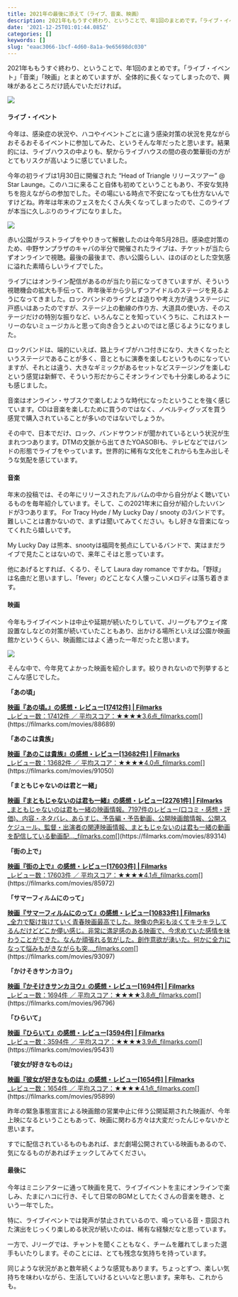 ```yaml
---
title: 2021年の最後に添えて（ライブ、音楽、映画）
description: 2021年ももうすぐ終わり、ということで、年1回のまとめです。「ライブ・イベント」「音楽」「映画」とまとめていますが、全体的に長くなってしまったので、興味があるところだけ読んでいただければ。
date: '2021-12-25T01:01:44.085Z'
categories: []
keywords: []
slug: "eaac3066-1bcf-4d60-8a1a-9e65698dc030"
---
```

2021年ももうすぐ終わり、ということで、年1回のまとめです。「ライブ・イベント」「音楽」「映画」とまとめていますが、全体的に長くなってしまったので、興味があるところだけ読んでいただければ。

![](1__z0h2WQSx4oMwVNwtYRySGw.jpeg)

#### ライブ・イベント

今年は、感染症の状況や、ハコやイベントごとに違う感染対策の状況を見ながらおそるおそるイベントに参加してみた、というそんな年だったと思います。結果的には、ライブハウスの中よりも、駅からライブハウスの間の夜の繁華街の方がとてもリスクが高いように感じていました。

今年の初ライブは1月30日に開催された “Head of Triangle リリースツアー” @ Star Launge。このハコに来ること自体も初めてということもあり、不安な気持ちを抱えながらの参加でした。その場にいる時点で不安になっても仕方ないんですけどね。昨年は年末のフェスをたくさん失くなってしまったので、このライブが本当に久しぶりのライブになりました。

![](1__HnJ8edtRHwNUVQtB3qpZkw.jpeg)

赤い公園がラストライブをやりきって解散したのは今年5月28日。感染症対策のため、中野サンプラザのキャパの半分で開催されたライブは、チケットが当たらずオンラインで視聴。最後の最後まで、赤い公園らしい、ほのぼのとした空気感に溢れた素晴らしいライブでした。

ライブにはオンライン配信があるのが当たり前になってきていますが、そういう視聴機会の拡大も手伝って、昨年後半から少しずつアイドルのステージを見るようになってきました。ロックバンドのライブとは造りや考え方が違うステージに戸惑いはあったのですが、ステージ上の動線の作り方、大道具の使い方、そのステージだけの特別な振りなど、いろんなことを知っていくうちに、これはストーリーのないミュージカルと思って向き合うとよいのではと感じるようになりました。

ロックバンドは、端的にいえば、路上ライブがハコ付きになり、大きくなったというステージであることが多く、音とともに演奏を楽しむというものになっていますが、それとは違う、大きなギミックがあるセットなどステージングを楽しむという感覚は新鮮で、そういう形だからこそオンラインでも十分楽しめるようにも感じました。

音楽はオンライン・サブスクで楽しむような時代になったということを強く感じています。CDは音楽を楽しむために買うのではなく、ノベルティグッズを買う感覚で購入されていることが多いのではないでしょうか。

その中で、日本でだけ、ロック、バンドサウンドが聞かれているという状況が生まれつつあります。DTMの文脈から出てきたYOASOBIも、テレビなどではバンドの形態でライブをやっています。世界的に稀有な文化をこれからも生み出しそうな気配を感じています。

#### 音楽

年末の投稿では、その年にリリースされたアルバムの中から自分がよく聴いているものを毎年紹介しています。そして、この2021年末に自分が紹介したいバンドが3つあります。 For Tracy Hyde / My Lucky Day / snooty の3バンドです。難しいことは書かないので、まずは聞いてみてください。もし好きな音楽になってくれたら嬉しいです。

My Lucky Day は熊本、snootyは福岡を拠点にしているバンドで、実はまだライブで見たことはないので、来年こそはと思っています。

他にあげるとすれば、くるり、そして Laura day romance ですかね。「野球」は名曲だと思いますし、「fever」のどことなく人懐っこいメロディは落ち着きます。

#### 映画

今年もライブイベントは中止や延期が続いたりしていて、Jリーグもアウェイ席設置なしなどの対策が続いていたこともあり、出かける場所といえば公園か映画館かというくらい、映画館にはよく通った一年だったと思います。

![](1__p4YobZYanDvFa7CpaGVWPw.jpeg)

そんな中で、今年見てよかった映画を紹介します。絞りきれないので列挙するとこんな感じでした。

**「あの頃」**

[**映画『あの頃。』の感想・レビュー\[17412件\] | Filmarks**  
_レビュー数：17412件 ／ 平均スコア：★★★★3.6点_filmarks.com](https://filmarks.com/movies/88689 "https://filmarks.com/movies/88689")[](https://filmarks.com/movies/88689)

**「あのこは貴族」**

[**映画『あのこは貴族』の感想・レビュー\[13682件\] | Filmarks**  
_レビュー数：13682件 ／ 平均スコア：★★★★4.0点_filmarks.com](https://filmarks.com/movies/91050 "https://filmarks.com/movies/91050")[](https://filmarks.com/movies/91050)

**「まともじゃないのは君と一緒」**

[**映画『まともじゃないのは君も一緒』の感想・レビュー\[22761件\] | Filmarks**  
_まともじゃないのは君も一緒の映画情報。7197件のレビュー(口コミ・感想・評価)、内容・ネタバレ、あらすじ、予告編・予告動画、公開映画館情報、公開スケジュール、監督・出演者の関連映画情報、まともじゃないのは君も一緒の動画を配信している動画配…_filmarks.com](https://filmarks.com/movies/89314 "https://filmarks.com/movies/89314")[](https://filmarks.com/movies/89314)

**「街の上で」**

[**映画『街の上で』の感想・レビュー\[17603件\] | Filmarks**  
_レビュー数：17603件 ／ 平均スコア：★★★★4.1点_filmarks.com](https://filmarks.com/movies/85972 "https://filmarks.com/movies/85972")[](https://filmarks.com/movies/85972)

**「サマーフィルムにのって」**

[**映画『サマーフィルムにのって』の感想・レビュー\[10833件\] | Filmarks**  
_全力で駆け抜けていく青春映画最高でした。映像の色彩も淡くてキラキラしてるんだけどどこか儚い感じ。非常に満足感のある映画で、今求めていた感情を味わうことができた。なんか頑張れる気がした。創作意欲が湧いた。何かに全力になって悩みもがきながらも突…_filmarks.com](https://filmarks.com/movies/93097 "https://filmarks.com/movies/93097")[](https://filmarks.com/movies/93097)

**「かけそきサンカヨウ」**

[**映画『かそけきサンカヨウ』の感想・レビュー\[1694件\] | Filmarks**  
_レビュー数：1694件 ／ 平均スコア：★★★★3.8点_filmarks.com](https://filmarks.com/movies/96796 "https://filmarks.com/movies/96796")[](https://filmarks.com/movies/96796)

**「ひらいて」**

[**映画『ひらいて』の感想・レビュー\[3594件\] | Filmarks**  
_レビュー数：3594件 ／ 平均スコア：★★★★3.9点_filmarks.com](https://filmarks.com/movies/95431 "https://filmarks.com/movies/95431")[](https://filmarks.com/movies/95431)

**「彼女が好きなものは」**

[**映画『彼女が好きなものは』の感想・レビュー\[1654件\] | Filmarks**  
_レビュー数：1654件 ／ 平均スコア：★★★★4.1点_filmarks.com](https://filmarks.com/movies/95899 "https://filmarks.com/movies/95899")[](https://filmarks.com/movies/95899)

昨年の緊急事態宣言による映画館の営業中止に伴う公開延期された映画が、今年上映になるということもあって、映画に関わる方々は大変だったんじゃないかと思います。

すでに配信されているものもあれば、まだ劇場公開されている映画もあるので、気になるものがあればチェックしてみてください。

#### 最後に

今年はミニシアターに通って映画を見て、ライブイベントを主にオンラインで楽しみ、たまにハコに行き、そして日常のBGMとしてたくさんの音楽を聴き、という一年でした。

特に、ライブイベントでは発声が禁止されているので、鳴っている音・意図された演出をじっくり楽しめる状況が続いたのは、稀有な経験だなと思っています。

一方で、Jリーグでは、チャントを聞くこともなく、チームを離れてしまった選手もいたりします。そのことには、とても残念な気持ちを持っています。

同じような状況があと数年続くような感覚もあります。ちょっとずつ、楽しい気持ちを味わいながら、生活していけるといいなと思います。来年も、これからも。